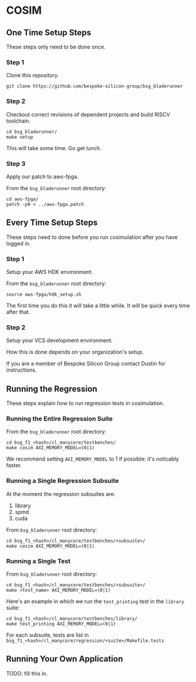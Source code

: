 # COSIM

## One Time Setup Steps

These steps only need to be done once.

### Step 1

Clone this repository.

```
git clone https://github.com/bespoke-silicon-group/bsg_bladerunner
```

### Step 2

Checkout correct revisions of dependent projects and build RISCV toolchain.

```
cd bsg_bladerunner/
make setup
```

This will take some time. Go get lunch.

### Step 3 

Apply our patch to aws-fpga.

From the `bsg_bladerunner` root directory:

```
cd aws-fpga/
patch -p0 < ../aws-fpga.patch
```

## Every Time Setup Steps

These steps need to done before you run cosimulation after you have logged in.

### Step 1

Setup your AWS HDK environment.

From the `bsg_bladerunner` root directory:

```
source aws-fpga/hdk_setup.sh
```

The first time you do this it will take a little while. It will be quick every time after that.

### Step 2

Setup your VCS development environment.

How this is done depends on your organization's setup.

If you are a member of Bespoke Silicon Group contact Dustin for instructions.

## Running the Regression

These steps explain how to run regression tests in cosimulation.

### Running the Entire Regression Suite

From the `bsg_bladerunner` root directory:

```
cd bsg_f1_<hash>/cl_manycore/testbenches/
make cosim AXI_MEMORY_MODEL=(0|1)
```

We recommend setting `AXI_MEMORY_MODEL` to 1 if possible: it's noticably faster.


### Running a Single Regression Subsuite

At the moment the regression subsuites are:

1. library
2. spmd
3. cuda

From `bsg_bladerunner` root directory:

```
cd bsg_f1_<hash>/cl_manycore/testbenches/<subsuite>/
make cosim AXI_MEMORY_MODEL=(0|1)
```

### Running a Single Test

From `bsg_bladerunner` root directory:

```
cd bsg_f1_<hash>/cl_manycore/testbenches/<subsuite>/
make <test_name> AXI_MEMORY_MODEL=(0|1)
```

Here's an example in which we run the `test_printing` test in the `library` suite:

```
cd bsg_f1_<hash>/cl_manycore/testbenches/library/
make test_printing AXI_MEMORY_MODEL=(0|1)
```

For each subsuite, tests are list in `bsg_f1_<hash>/cl_manycore/regression/<suite>/Makefile.tests`

## Running Your Own Application

TODO: fill this in.
